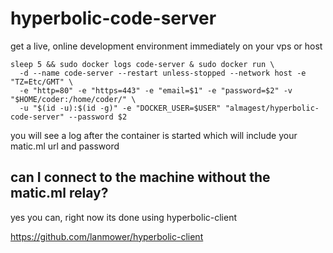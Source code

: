 # hyperbolic-code-server

get a live, online development environment immediately on your vps or host

```
sleep 5 && sudo docker logs code-server & sudo docker run \
  -d --name code-server --restart unless-stopped --network host -e "TZ=Etc/GMT" \
  -e "http=80" -e "https=443" -e "email=$1" -e "password=$2" -v "$HOME/coder:/home/coder/" \
  -u "$(id -u):$(id -g)" -e "DOCKER_USER=$USER" "almagest/hyperbolic-code-server" --password $2
```

you will see a log after the container is started which will include your matic.ml url and password

## can I connect to the machine without the matic.ml relay?

yes you can, right now its done using hyperbolic-client

https://github.com/lanmower/hyperbolic-client
